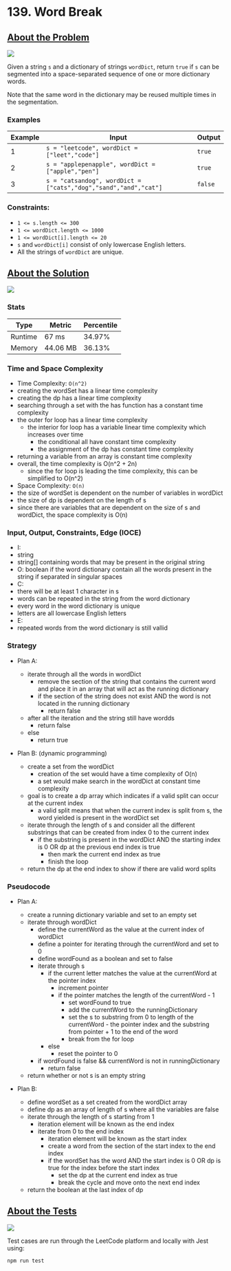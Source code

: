 # 139. Word Break

## <a href='https://leetcode.com/problems/word-break/'>About the Problem</a>

<img src='https://img.shields.io/badge/LeetCode-FFA116.svg?style=for-the-badge&logo=LeetCode&logoColor=white' />

Given a string `s` and a dictionary of strings `wordDict`, return `true` if `s` can be segmented into a space-separated sequence of one or more dictionary words.

Note that the same word in the dictionary may be reused multiple times in the segmentation.

### Examples

| Example| Input | Output |
| --- | --- | --- |
| 1 | `s = "leetcode", wordDict = ["leet","code"]` | `true` |
| 2 | `s = "applepenapple", wordDict = ["apple","pen"]` | `true` |
| 3 | `s = "catsandog", wordDict = ["cats","dog","sand","and","cat"]` | `false` |

### Constraints:

- `1 <= s.length <= 300`
- `1 <= wordDict.length <= 1000`
- `1 <= wordDict[i].length <= 20`
- `s` and `wordDict[i]` consist of only lowercase English letters.
- All the strings of `wordDict` are unique.

## <a href='./wordBreak.js'>About the Solution</a>

<img src='https://img.shields.io/badge/JavaScript-F7DF1E.svg?style=for-the-badge&logo=JavaScript&logoColor=black' />

### Stats
| Type | Metric | Percentile |
| --- | --- | --- |
| Runtime | 67 ms | 34.97% |
| Memory | 44.06 MB | 36.13% |

### Time and Space Complexity
 - Time Complexity: `O(n^2)`
  - creating the wordSet has a linear time complexity
  - creating the dp has a linear time complexity
  - searching through a set with the has function has a constant time complexity
  - the outer for loop has a linear time complexity
    - the interior for loop has a variable linear time complexity which increases over time
      - the conditional all have constant time complexity
      - the assignment of the dp has constant time complexity
  - returning a variable from an array is constant time complexity
  - overall, the time complexity is O(n^2 + 2n)
    - since the for loop is leading the time complexity, this can be simplified to O(n^2)
 - Space Complexity: `O(n)`
  - the size of wordSet is dependent on the number of variables in wordDict
  - the size of dp is dependent on the length of s
  - since there are variables that are dependent on the size of s and wordDict, the space complexity is O(n)

### Input, Output, Constraints, Edge (IOCE)

 - I:
  - string
  - string[] containing words that may be present in the original string
 - O: boolean if the word dictionary contain all the words present in the string if separated in singular spaces
 - C:
  - there will be at least 1 character in s
  - words can be repeated in the string from the word dictionary
  - every word in the word dictionary is unique
  - letters are all lowercase English letters
 - E:
  - repeated words from the word dictionary is still vallid

### Strategy
- Plan A:
  - iterate through all the words in wordDict
    - remove the section of the string that contains the current word and place it in an array that will act as the running dictionary
    - if the section of the string does not exist AND the word is not located in the running dictionary
      - return false
  - after all the iteration and the string still have wordds
    - return false
  - else
    - return true

- Plan B: (dynamic programming)
  - create a set from the wordDict
    - creation of the set would have a time complexity of O(n)
    - a set would make search in the wordDict at constant time complexity
  - goal is to create a dp array which indicates if a valid split can occur at the current index
    - a valid split means that when the current index is split from s, the word yielded is present in the wordDict set
  - iterate through the length of s and consider all the different substrings that can be created from index 0 to the current index
    - if the substring is present in the wordDict AND the starting index is 0 OR dp at the previous end index is true
      - then mark the current end index as true
      - finish the loop
  - return the dp at the end index to show if there are valid word splits

### Pseudocode
- Plan A:
  - create a running dictionary variable and set to an empty set
  - iterate through wordDict
    - define the currentWord as the value at the current index of wordDict
    - define a pointer for iterating through the currentWord and set to 0
    - define wordFound as a boolean and set to false
    - iterate through s
      - if the current letter matches the value at the currentWord at the pointer index
        - increment pointer
        - if the pointer matches the length of the currentWord - 1
          - set wordFound to true
          - add the currentWord to the runningDictionary
          - set the s to substring from 0 to length of the currentWord - the pointer index and the substring from pointer + 1 to the end of the word
          - break from the for loop
      - else
        - reset the pointer to 0
    - if wordFound is false && currentWord is not in runningDictionary
      - return false
  - return whether or not s is an empty string

- Plan B:
  - define wordSet as a set created from the wordDict array
  - define dp as an array of length of s where all the variables are false
  - iterate through the length of s starting from 1
    - iteration element will be known as the end index
    - iterate from 0 to the end index
      - iteration element will be known as the start index
      - create a word from the section of the start index to the end index
      - if the wordSet has the word AND the start index is 0 OR dp is true for the index before the start index
        - set the dp at the current end index as true
        - break the cycle and move onto the next end index
  - return the boolean at the last index of dp

## <a href='./wordBreak.test.js'>About the Tests</a>

<img src='https://img.shields.io/badge/Jest-C21325.svg?style=for-the-badge&logo=Jest&logoColor=white' />

Test cases are run through the LeetCode platform and locally with Jest using:
```
npm run test
```